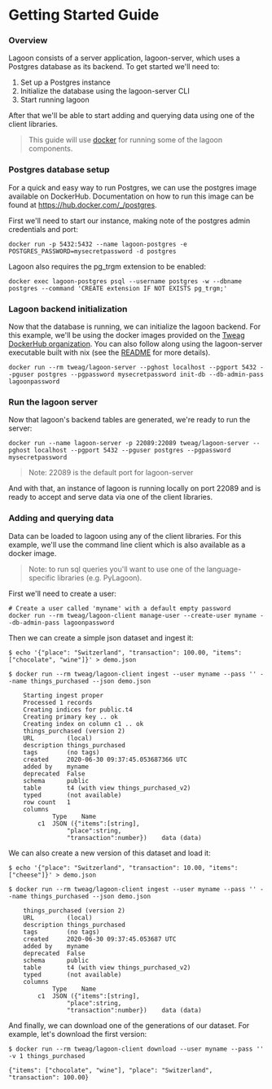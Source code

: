 # Getting Started Guide

### Overview

Lagoon consists of a server application, lagoon-server, which uses a Postgres database as its backend.  To get started
we'll need to:
1. Set up a Postgres instance
2. Initialize the database using the lagoon-server CLI
3. Start running lagoon

After that we'll be able to start adding and querying data using one of the client libraries.

> This guide will use [docker](https://docs.docker.com/get-docker/) for running some of the lagoon components.


### Postgres database setup
For a quick and easy way to run Postgres, we can use the postgres image available on DockerHub.  Documentation on how to run this image can be found at https://hub.docker.com/_/postgres.

First we'll need to start our instance, making note of the postgres admin credentials and port:

```
docker run -p 5432:5432 --name lagoon-postgres -e POSTGRES_PASSWORD=mysecretpassword -d postgres
```

Lagoon also requires the pg_trgm extension to be enabled:
```
docker exec lagoon-postgres psql --username postgres -w --dbname postgres --command 'CREATE extension IF NOT EXISTS pg_trgm;'
```

### Lagoon backend initialization
Now that the database is running, we can initialize the lagoon backend. For this example, we'll be using the docker images provided on the [Tweag DockerHub organization](https://hub.docker.com/u/tweag). You can
also follow along using the lagoon-server executable built with nix (see the [README]((../README.md)) for more details).

```
docker run --rm tweag/lagoon-server --pghost localhost --pgport 5432 --pguser postgres --pgpassword mysecretpassword init-db --db-admin-pass lagoonpassword
```

### Run the lagoon server

Now that lagoon's backend tables are generated, we're ready to run the server:
```
docker run --name lagoon-server -p 22089:22089 tweag/lagoon-server --pghost localhost --pgport 5432 --pguser postgres --pgpassword mysecretpassword
```
> Note: 22089 is the default port for lagoon-server

And with that, an instance of lagoon is running locally on port 22089 and is ready to accept and serve data via one of the client libraries.

### Adding and querying data

Data can be loaded to lagoon using any of the client libraries. For this example, we'll use the command line client which is also available as a docker image. 

> Note: to run sql queries you'll want to use one of the language-specific libraries (e.g. PyLagoon).

First we'll need to create a user:

```
# Create a user called 'myname' with a default empty password
docker run --rm tweag/lagoon-client manage-user --create-user myname --db-admin-pass lagoonpassword
```

Then we can create a simple json dataset and ingest it:

```console
$ echo '{"place": "Switzerland", "transaction": 100.00, "items": ["chocolate", "wine"]}' > demo.json

$ docker run --rm tweag/lagoon-client ingest --user myname --pass '' --name things_purchased --json demo.json

    Starting ingest proper
    Processed 1 records
    Creating indices for public.t4
    Creating primary key .. ok
    Creating index on column c1 .. ok
    things_purchased (version 2)
    URL         (local)
    description things_purchased
    tags        (no tags)
    created     2020-06-30 09:37:45.053687366 UTC
    added by    myname
    deprecated  False
    schema      public
    table       t4 (with view things_purchased_v2)
    typed       (not available)
    row count   1
    columns
            Type    Name
        c1  JSON ({"items":[string],
                "place":string,
                "transaction":number})    data (data)
```

We can also create a new version of this dataset and load it:

```console
$ echo '{"place": "Switzerland", "transaction": 10.00, "items": ["cheese"]}' > demo.json

$ docker run --rm tweag/lagoon-client ingest --user myname --pass '' --name things_purchased --json demo.json

    things_purchased (version 2)
    URL         (local)
    description things_purchased
    tags        (no tags)
    created     2020-06-30 09:37:45.053687 UTC
    added by    myname
    deprecated  False
    schema      public
    table       t4 (with view things_purchased_v2)
    typed       (not available)
    columns
            Type    Name
        c1  JSON ({"items":[string],
                "place":string,
                "transaction":number})    data (data)
```

And finally, we can download one of the generations of our dataset. For example, let's download the first version:

```console
$ docker run --rm tweag/lagoon-client download --user myname --pass '' -v 1 things_purchased

{"items": ["chocolate", "wine"], "place": "Switzerland", "transaction": 100.00}
```
